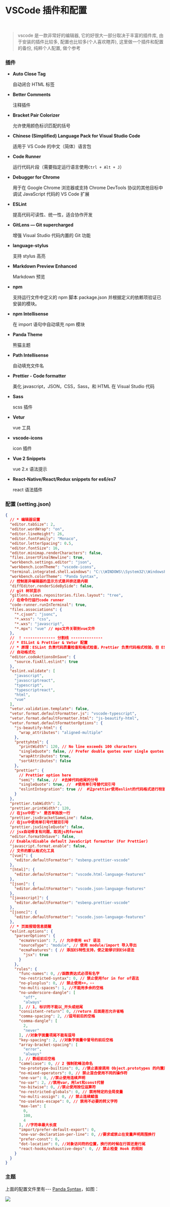 # VSCode 插件和配置

<br/>

> vscode 是一款非常好的编辑器, 它的好很大一部分取决于丰富的插件库, 由于安装的插件比较多, 配置也比较多(个人喜欢瞎弄), 这里做一个插件和配置的备份, 纯粹个人配置, 做个参考

### 插件

- **Auto Close Tag**

  自动闭合 HTML 标签

- **Better Comments**

  注释插件

- **Bracket Pair Colorizer**

  允许使用颜色标识匹配的括号

- **Chinese (Simplified) Language Pack for Visual Studio Code**

  适用于 VS Code 的中文（简体）语言包

- **Code Runner**

  运行代码片段（需要指定运行语言使用`Ctrl + Alt + J`）

- **Debugger for Chrome**

  用于在 Google Chrome 浏览器或支持 Chrome DevTools 协议的其他目标中调试 JavaScript 代码的 VS Code 扩展

- **ESLint**

  提高代码可读性、统一性，适合协作开发

- **GitLens — Git supercharged**

  增强 Visual Studio 代码内置的 Git 功能

- **language-stylus**

  支持 stylus 高亮

- **Markdown Preview Enhanced**

  Markdown 预览

- **npm**

  支持运行文件中定义的 npm 脚本 package.json 并根据定义的依赖项验证已安装的模块。

- **npm Intellisense**

  在 import 语句中自动填充 npm 模块

- **Panda Theme**

  熊猫主题

- **Path Intellisense**

  自动填充文件名

- **Prettier - Code formatter**

  美化 javascript，JSON，CSS，Sass，和 HTML 在 Visual Studio 代码

- **Sass**

  scss 插件

- **Vetur**

  vue 工具

- **vscode-icons**

  icon 插件

- **Vue 2 Snippets**

  vue 2.x 语法提示

- **React-Native/React/Redux snippets for es6/es7**

  react 语法插件

### 配置 (setting.json)

```json
{
  // * 编辑器设置
  "editor.tabSize": 2,
  "editor.wordWrap": "on",
  "editor.lineHeight": 26,
  "editor.fontFamily": "Monaco",
  "editor.letterSpacing": 0.5,
  "editor.fontSize": 16,
  "editor.minimap.renderCharacters": false,
  "files.insertFinalNewline": true,
  "workbench.settings.editor": "json",
  "workbench.iconTheme": "vscode-icons",
  "terminal.integrated.shell.windows": "C:\\WINDOWS\\System32\\WindowsPowerShell\\v1.0\\powershell.exe",
  "workbench.colorTheme": "Panda Syntax",
  // 控制差异编辑器的显示方式是并排还是内联
  "diffEditor.renderSideBySide": false,
  // git 树状显示
  "gitlens.views.repositories.files.layout": "tree",
  // 在命令行运行code runner
  "code-runner.runInTerminal": true,
  "files.associations": {
    "*.cjson": "jsonc",
    "*.wxss": "css",
    "*.wxs": "javascript",
    "*.mpx": "vue" // mpx文件关联到vue文件
  },
  //  ! -------------- 分割线 --------------
  // * ESLint & Prettier & Vetur 配置
  // * 原理：ESLint 负责代码质量检查和格式检查，Prettier 负责代码格式校验，但 ESLint 并不能完全包含 Prettier 的规则。有交集就会有冲突，需要先运行 Prettier ，然后再借助 ESLint 的 --fix 格式化。这样可以解决所有代码格式问题和部分质量问题（如 var => let），还有部分代码质量问题（如变量声明没有使用）需要手动解决。
  // 自动格式化
  "editor.codeActionsOnSave": {
    "source.fixAll.eslint": true
  },
  "eslint.validate": [
    "javascript",
    "javascriptreact",
    "typescript",
    "typescriptreact",
    "html",
    "vue"
  ],
  "vetur.validation.template": false,
  "vetur.format.defaultFormatter.js": "vscode-typescript",
  "vetur.format.defaultFormatter.html": "js-beautify-html",
  "vetur.format.defaultFormatterOptions": {
    "js-beautify-html": {
      "wrap_attributes": "aligned-multiple"
    },
    "prettyhtml": {
      "printWidth": 120, // No line exceeds 100 characters
      "singleQuote": false, // Prefer double quotes over single quotes
      "wrapAttributes": true,
      "sortAttributes": false
    },
    "prettier": {
      // Prettier option here
      "semi": false, //  #去掉代码结尾的分号 
      "singleQuote": true, //  #使用单引号替代双引号 
      "eslintIntegration": true //  #让prettier使用eslint的代码格式进行校验 
    }
  },
  "prettier.tabWidth": 2,
  "prettier.printWidth": 120,
  // 在jsx中把'>' 是否单独放一行
  "prettier.jsxBracketSameLine": false,
  // 在jsx中使用单引号代替双引号
  "prettier.jsxSingleQuote": false,
  // jsx自动修复有问题，取消js的format
  "editor.formatOnSave": false,
  // Enable/disable default JavaScript formatter (For Prettier)
  "javascript.format.enable": false,
  // 文件的默认格式化工具
  "[vue]": {
    "editor.defaultFormatter": "esbenp.prettier-vscode"
  },
  "[html]": {
    "editor.defaultFormatter": "vscode.html-language-features"
  },
  "[json]": {
    "editor.defaultFormatter": "vscode.json-language-features"
  },
  "[javascript]": {
    "editor.defaultFormatter": "esbenp.prettier-vscode"
  },
  "[jsonc]": {
    "editor.defaultFormatter": "vscode.json-language-features"
  },
  // * 页面报错信息提醒
  "eslint.options": {
    "parserOptions": {
      "ecmaVersion": 7, // 允许使用 es7 语法
      "sourceType": "module", // 使用 module/import 导入导出
      "ecmaFeatures": { // 添加ES特性支持，使之能够识别ES6语法
        "jsx": true
      }
    },
    "rules": {
      "func-names": 0, //函数表达式必须有名字
      "no-restricted-syntax": 0, // 禁止使用for in for of语法
      "no-plusplus": 0, // 禁止使用++，--
      "no-multi-spaces": 1, //不能用多余的空格
      "no-underscore-dangle": [
        "off",
        "always"
      ], // 1, 标识符不能以_开头或结尾
      "consistent-return": 0, //return 后面是否允许省略
      "comma-spacing": 2, //逗号前后的空格
      "comma-dangle": [
        2,
        "never"
      ], //对象字面量项尾不能有逗号
      "key-spacing": 2, //对象字面量中冒号的前后空格
      "array-bracket-spacing": [
        "error",
        "always"
      ], // 数组前后空格
      "camelcase": 0, // 2 强制驼峰法命名
      "no-prototype-builtins": 0, //禁止直接调用 Object.prototypes 的内置属性
      "no-mixed-operators": 0, // 禁止混合使用不同的操作符
      "one-var": 0, //禁止使用连续声明
      "no-var": 2, //禁用var，用let和const代替
      "no-bitwise": 0, //禁止使用按位运算符
      "no-restricted-globals": 0, // 禁用特定的全局变量
      "no-multi-assign": 0, // 禁止连续赋值
      "no-useless-escape": 0, // 禁用不必要的转义字符
      "max-len": [
        0,
        100,
        4
      ], //字符串最大长度
      "import/prefer-default-export": 0,
      "one-var-declaration-per-line": 0, //要求或禁止在变量声明周围换行
      "prefer-const": 0,
      "dot-location": 0, //对象访问符的位置，换行的时候在行首还是行尾
      "react-hooks/exhaustive-deps": 0, // 禁止检查 Hook 的规则
    }
  }
}
```

### 主题

上面的配置文件里有--- [Panda Syntax](https://marketplace.visualstudio.com/items?itemName=tinkertrain.theme-panda)，如图：

![](../images/vscode-theme.png)

<Vssue :title="$title" />
